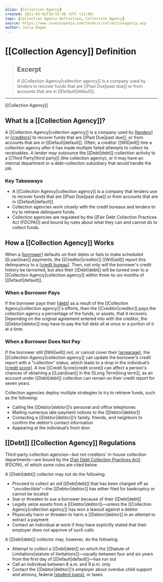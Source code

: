 ```yaml
---
alias: [Collection Agency]
created: 2021-03-02T18:53:38 (UTC +11:00)
tags: [Collection Agency Definition, Collection Agency]
source: https://www.investopedia.com/terms/c/collectionagency.asp
author: Julia Kagan
---
```


# [[Collection Agency]] Definition

> ## Excerpt
> A [[Collection Agency|collection agency]] is a company used by lenders to recover funds that are [[Past Due|past due]] or from accounts that are in [[Default|default]].

---

[[Collection Agency]]
## What Is a [[Collection Agency]]?

A [[Collection Agency|collection agency]] is a company used by [[lenders]](https://www.investopedia.com/terms/l/[[Lender|lender]].asp) or [[creditors]](https://www.investopedia.com/terms/c/[[Creditor|creditor]].asp) to recover funds that are [[Past Due|past due]], or from accounts that are in [[Default|default]]. Often, a creditor [[Will|will]] hire a collection agency after it has made multiple failed attempts to collect its receivables. A lender may outsource the [[Debt|debt]]-collection activity to a [[Third Party|third party]] (the collection agency), or it may have an internal department or a debt-collection subsidiary that would handle the job.

### Key Takeaways

-   A [[Collection Agency|collection agency]] is a company that lenders use to recover funds that are [[Past Due|past due]] or from accounts that are in [[Default|default]].
-   Collection agencies work closely with the credit bureaus and lenders to try to retrieve delinquent funds.
-   Collection agencies are regulated by the [[Fair Debt Collection Practices Act (FDCPA)]] and bound by rules about what they can and cannot do to collect funds.

## How a [[Collection Agency]] Works

When a [[borrower]](https://www.investopedia.com/terms/d/distressedborrower.asp) defaults on their debts or fails to make scheduled [[Loan|loan]] payments, the [[Creditor|creditor]] [[Will|will]] report this delinquency to a [[credit bureau]](https://www.investopedia.com/terms/c/creditbureau.asp). Then, not only will the borrower's credit history be tarnished, but also their [[Debt|debt]] will be turned over to a [[Collection Agency|collection agency]] within three-to-six months of [[Default|default]].

### When a Borrower Pays

If the borrower pays their [[debt]](https://www.investopedia.com/terms/d/[[Debt|debt]].asp) as a result of the [[Collection Agency|collection agency]]'s efforts, then the [[Creditor|creditor]] pays the collection agency a percentage of the funds, or assets, that it recovers. Depending on the original agreement entered into with the creditor, the [[Debtor|debtor]] may have to pay the full debt all at once or a portion of it at a time.

### When a Borrower Does Not Pay

If the borrower still [[Will|will]] not, or cannot cover their [[arrearage]](https://www.investopedia.com/terms/a/arrearage.asp), the [[Collection Agency|collection agency]] can update the borrower’s credit report with a "collection" status, which leads to a drop in the individual’s [[credit score]](https://www.investopedia.com/terms/c/credit_score.asp). A low [[Credit Score|credit score]] can affect a person's chances of obtaining a [[Loan|loan]] in the [[Long Term|long term]], as an account under [[Debt|debt]] collection can remain on their credit report for seven years.

Collection agencies deploy multiple strategies to try to retrieve funds, such as the following:

-   Calling the [[Debtor|debtor]]’s personal and office telephones
-   Mailing numerous late-payment notices to the [[Debtor|debtor]]
-   Contacting a [[Debtor|debtor]]’s family, friends, and neighbors to confirm the debtor’s contact information
-   Appearing at the individual’s front door

## [[Debt]] [[Collection Agency]] Regulations

Third-party collection agencies—but not creditors' in-house collection departments—are bound by the [[Fair Debt Collection Practices Act]](https://www.investopedia.com/terms/f/fair-[[Debt|debt]]-collection-practices-act-fdcpa.asp) (FDCPA), of which some rules are cited below.

A [[Debt|debt]] collector may not do the following:

-   Proceed to collect an old [[Debt|debt]] that has been charged off as "uncollectible"—the [[Debtor|debtor]] has either filed for bankruptcy or cannot be located
-   Sue or threaten to sue a borrower because of their [[Debt|debt]]
-   Legally seize assets from a [[Debtor|debtor]]—unless the [[Collection Agency|collection agency]] has won a lawsuit against a debtor
-   Physically harm or threaten to harm a [[Debtor|debtor]] in an attempt to extract a payment
-   Contact an individual at work if they have explicitly stated that their employer does not approve of such calls

A [[Debt|debt]] collector may, however, do the following:

-   Attempt to collect a [[Debt|debt]] on which the [[Statute of Limitations|statute of limitations]]—usually between four and six years from the first day of [[Default|default]]—has run out
-   Call an individual between 8 a.m. and 9 p.m. only
-   Contact the [[Debtor|debtor]]’s employer about overdue child support and alimony, federal [[student loans]](https://www.investopedia.com/terms/s/student-[[Debt|debt]].asp), or taxes
